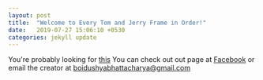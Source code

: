 ```yaml
---
layout: post
title:  "Welcome to Every Tom and Jerry Frame in Order!"
date:   2019-07-27 15:06:10 +0530
categories: jekyll update
---
```

You're probably looking for [this](https://boidushya.github.io/etjfo)
You can check out out page at [Facebook][fb-link] or email the creator at boidushyabhattacharya@gmail.com

[fb-link]: https://www.facebook.com/tomandjerrybot
[jekyll-gh]:   https://github.com/jekyll/jekyll
[jekyll-talk]: https://talk.jekyllrb.com/
